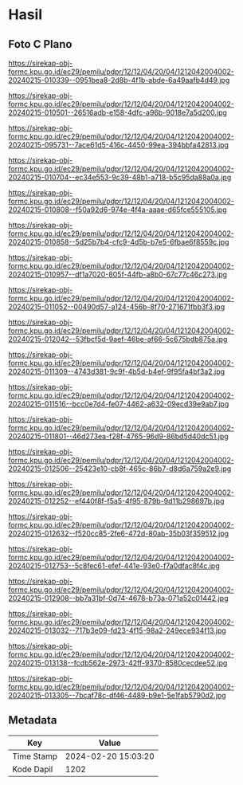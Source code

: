 # Hasil

## Foto C Plano

https://sirekap-obj-formc.kpu.go.id/ec29/pemilu/pdpr/12/12/04/20/04/1212042004002-20240215-010339--0951bea8-2d8b-4f1b-abde-6a49aafb4d49.jpg

https://sirekap-obj-formc.kpu.go.id/ec29/pemilu/pdpr/12/12/04/20/04/1212042004002-20240215-010501--26516adb-e158-4dfc-a96b-9018e7a5d200.jpg

https://sirekap-obj-formc.kpu.go.id/ec29/pemilu/pdpr/12/12/04/20/04/1212042004002-20240215-095731--7ace61d5-416c-4450-99ea-394bbfa42813.jpg

https://sirekap-obj-formc.kpu.go.id/ec29/pemilu/pdpr/12/12/04/20/04/1212042004002-20240215-010704--ec34e553-9c39-48b1-a718-b5c95da88a0a.jpg

https://sirekap-obj-formc.kpu.go.id/ec29/pemilu/pdpr/12/12/04/20/04/1212042004002-20240215-010808--f50a92d6-974e-4f4a-aaae-d65fce555105.jpg

https://sirekap-obj-formc.kpu.go.id/ec29/pemilu/pdpr/12/12/04/20/04/1212042004002-20240215-010858--5d25b7b4-cfc9-4d5b-b7e5-6fbae6f8559c.jpg

https://sirekap-obj-formc.kpu.go.id/ec29/pemilu/pdpr/12/12/04/20/04/1212042004002-20240215-010957--df1a7020-805f-44fb-a8b0-67c77c46c273.jpg

https://sirekap-obj-formc.kpu.go.id/ec29/pemilu/pdpr/12/12/04/20/04/1212042004002-20240215-011052--00490d57-a124-456b-8f70-271671fbb3f3.jpg

https://sirekap-obj-formc.kpu.go.id/ec29/pemilu/pdpr/12/12/04/20/04/1212042004002-20240215-012042--53fbcf5d-9aef-46be-af66-5c675bdb875a.jpg

https://sirekap-obj-formc.kpu.go.id/ec29/pemilu/pdpr/12/12/04/20/04/1212042004002-20240215-011309--4743d381-9c9f-4b5d-b4ef-9f95fa4bf3a2.jpg

https://sirekap-obj-formc.kpu.go.id/ec29/pemilu/pdpr/12/12/04/20/04/1212042004002-20240215-011516--bcc0e7d4-fe07-4462-a632-09ecd39e9ab7.jpg

https://sirekap-obj-formc.kpu.go.id/ec29/pemilu/pdpr/12/12/04/20/04/1212042004002-20240215-011801--46d273ea-f28f-4765-96d9-86bd5d40dc51.jpg

https://sirekap-obj-formc.kpu.go.id/ec29/pemilu/pdpr/12/12/04/20/04/1212042004002-20240215-012506--25423e10-cb8f-465c-86b7-d8d6a759a2e9.jpg

https://sirekap-obj-formc.kpu.go.id/ec29/pemilu/pdpr/12/12/04/20/04/1212042004002-20240215-012252--ef440f8f-f5a5-4f95-879b-9d11b298697b.jpg

https://sirekap-obj-formc.kpu.go.id/ec29/pemilu/pdpr/12/12/04/20/04/1212042004002-20240215-012632--f520cc85-2fe6-472d-80ab-35b03f359512.jpg

https://sirekap-obj-formc.kpu.go.id/ec29/pemilu/pdpr/12/12/04/20/04/1212042004002-20240215-012753--5c8fec61-efef-441e-93e0-f7a0dfac8f4c.jpg

https://sirekap-obj-formc.kpu.go.id/ec29/pemilu/pdpr/12/12/04/20/04/1212042004002-20240215-012908--bb7a31bf-0d74-4678-b73a-071a52c01442.jpg

https://sirekap-obj-formc.kpu.go.id/ec29/pemilu/pdpr/12/12/04/20/04/1212042004002-20240215-013032--717b3e09-fd23-4f15-98a2-249ece934f13.jpg

https://sirekap-obj-formc.kpu.go.id/ec29/pemilu/pdpr/12/12/04/20/04/1212042004002-20240215-013138--fcdb562e-2973-42ff-9370-8580cecdee52.jpg

https://sirekap-obj-formc.kpu.go.id/ec29/pemilu/pdpr/12/12/04/20/04/1212042004002-20240215-013305--7bcaf78c-df46-4489-b9e1-5e1fab5790d2.jpg


## Metadata

| Key        | Value               |
| ---------- | ------------------- |
| Time Stamp | 2024-02-20 15:03:20 |
| Kode Dapil | 1202                |




